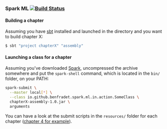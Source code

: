 ### Spark ML [![Build Status](https://travis-ci.org/BenFradet/spark-ml.svg?branch=master)](https://travis-ci.org/BenFradet/spark-ml-in-action)

#### Building a chapter

Assuming you have [sbt](http://www.scala-sbt.org/) installed and launched in
the directory and you want to build chapter X:

```bash
$ sbt "project chapterX" "assembly"
```

#### Launching a class for a chapter

Assuming you've downloaded [Spark](http://spark.apache.org/downloads.html),
uncompressed the archive somewhere and put the `spark-shell` command,
which is located in the `bin/` folder, on your PATH:

```bash
spark-submit \
  --master local[*] \
  --class io.github.benfradet.spark.ml.in.action.SomeClass \
  chapterX-assembly-1.0.jar \
  arguments
```

You can have a look at the submit scripts in the `resources/` folder for each
chapter ([chapter 4 for example](chapter4/src/main/resources/)).
